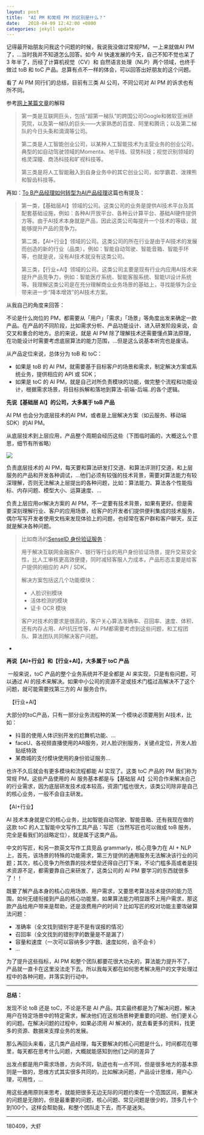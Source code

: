 ```yaml
---
layout: post
title:  "AI PM 和常规 PM 的区别是什么？"
date:   2018-04-09 12:42:00 +0800
categories: jekyll update
---
```



记得最开始朋友问我这个问题的时候，我说我没做过常规PM，一上来就做AI PM了，...当时我并不知道怎么回答。如今 AI 快速发展的今天，自己不知不觉也呆了 3 年半了，历经了计算机视觉（CV）和 自然语言处理（NLP）两个领域，也终于做过 toB 和 toC 产品。总算有点不一样的体会，可以回答出好朋友的这个问题。

看了 AI PM 同行们的总结，目前有三类 AI 公司，不同公司对 AI PM 的诉求也有所不同。


参考[网上某篇文章](https://mp.weixin.qq.com/s?__biz=MjM5NDg5OTU2MA==&mid=2649203072&idx=5&sn=90880044d9533ad0ca505d453fff6108&chksm=be93b28789e43b919b0056e7b13f469baac91eb1dea3fba66482d6dcde2d0a1303195ffb033d&mpshare=1&scene=1&srcid=0704Z5IwqDtBPOxcIfmshZOm&key=8e58dd8e1c344716961a1955266756cef0fc06e19a85826d87ad59606a018276ccdc77afb0d3670f3fb595ca52acfe8685d9de44e7255579b45bf7d2f35e70ce490fae674ece4f1038a67d5a5a4e5005&ascene=0&uin=OTYyNDg4NjIx&devicetype=iMac+MacBookPro14%2C1+OSX+OSX+10.12.5+build(16F2073)&version=12020810&nettype=WIFI&lang=zh_CN&fontScale=100&pass_ticket=aNkfO77A%2BjNd5k%2Ff63Rm780D3Z9Yyqxkr9cVZ48qTac5%2FY4qf%2F%2FpBo7ZuXp9j4kB)的解释

> 第一类是互联网巨头，包括“超第一梯队”的跨国公司Google和微软亚洲研究院，以及第一梯队的巨头——大家熟悉的百度、阿里和腾讯；以及第二梯队的今日头条和滴滴等公司。
> 
> 第二类是人工智能创业公司，以某种人工智能技术为主营业务的创业公司，典型的如自动驾驶领域的Momenta、地平线、驭势科技；视觉识别领域的格灵深瞳、商汤科技和旷视科技等。
> 
> 第三类是将人工智能融入到自身业务中的其它创业公司，如学霸君、泼辣熊和智齿科技等。
> 


再如：[To B产品经理如何转型为AI产品经理](https://mp.weixin.qq.com/s?__biz=MjM5NzA5OTAwMA==&mid=2650006004&idx=1&sn=cf62e357490ec7443d7771d96fdc6455&chksm=bed8656389afec75740d8d49791eafb4f64ef5b585aebe21abb02b0f67d463db36f45daba7af&mpshare=1&scene=1&srcid=0401UxKmY9yx4L3gcgOuuy4x&key=0f4ed4bb5110fcfb01dbb09a279bf2f22ff659e0c356140cb9bead2142480ed5239711e6b8b071684437d487449cb76651207e91b40ff1e9f136c621196b10efb8b6fbc07830752d072edb643f8fbab7&ascene=0&uin=OTYyNDg4NjIx&devicetype=iMac+MacBookPro14%2C1+OSX+OSX+10.12.5+build(16F2073)&version=12020810&nettype=WIFI&lang=zh_CN&fontScale=100&pass_ticket=Du8ciIc%2F9DHGiHpN0GE62ucy9eNb5Fi%2F%2BTJycmxOHtMgEs3CblJnz0WhfS9j6CK5)这篇也有提及：

> 第一类，【基础层AI】领域的公司。这类公司的业务是提供AI技术平台及其配套基础设施，例如：各种AI开放平台、各种云计算平台、基础AI硬件提供方等。由于AI技术本身就是产品，因此这类公司每提升一个技术的等级，就能够提升产品的竞争力。
> 
> 第二类，【AI+行业】领域的公司。这类公司的所在行业是由于AI技术的发展而创造的新的行业（品类），例如：智能自动驾驶、智能音箱、智能手环等，也就是说，没有AI技术就没有这类公司。
> 
> 第三类，【行业+AI】领域的公司。这类公司主要是现有行业内应用AI技术来提升产品竞争力，例如：智能医疗系统、智能客服系统、智能UI设计系统等。我理解这类公司是在充分理解商业业务场景的基础上，寻找能够为企业带来进一步“降本增效”的AI技术方案。



从我自己的角度来回答：


不论是什么岗位的 PM，都需要从「用户」「需求」「场景」等角度出发来确定一款产品。在产品的不同阶段，比如需求分析、产品功能设计、进入研发阶段来说，会交叉和重合的地方。总的来说，就是 AI PM 除了理解技术还需要懂点算法原理，在功能设计时需要考虑底层算法的能力范围，...但是这么说基本听完也是废话。

从产品定位来说，总体分为 toB 和 toC：

- 如果是 toB 的 AI PM，就需要基于目标客户的场景和需求，制定解决方案或系统业务，提供相应的 API 或 SDK；
- 如果是 toC 的 AI PM，就是自己对所负责模块的功能，做完整个流程和功能设计，根据需求场景，将目标拆解和落地到算法-前端-后端..的各个逻辑。

**先说【基础层 AI】的公司，大多属于 toB 产品**


AI PM 也会分为底层技术的AI PM，或者是上层解决方案（如云服务、移动端SDK）的AI PM。

从底层技术到上层应用，产品整个周期会经历这些（下图临时画的，大概这么个意思，细节有所省略）

![](http://ojcp18ifz.bkt.clouddn.com/2018-04-09-031902.jpg)


负责底层技术的 AI PM，每天要和算法研发打交道、和算法评测打交道，和上层服务的产品和开发各种调试，...他们必须有较强的技术背景，需要对算法能力有较深理解，否则无法解决上层提出的各种问题，比如：算法能力、算法各个性能指标、内存问题、模型大小、运算速度、...

负责上层应用or解决方案的 AI PM，不一定要有技术背景，如果有更好。但是需要深刻理解行业、客户的应用场景，给客户的开发者们提供便利集成的技术服务，偶尔写写开发者使用文档来发现体验上的问题，也经常在客户群和客户聊天，反正就是解决各种问题。


> 比如商汤的[SenseID 身份验证服务](https://www.sensetime.com/authentication/87)：
> 
> 用于解决互联网金融客户、银行等行业的用户身份验证场景，提升交易安全性，比人工审核更高效便捷，同时减轻客服人力成本，产品形态主要是给客户提供的相应的 API / SDK。
> 
> 解决方案包括这几个功能模块：
> 
> - 人脸识别模块 
> - 活体检测的模块
> - 证卡 OCR 模块
> 
> 客户对技术的要求是很高的，客户关心算法准确率、召回率、速度、体积、还有内存占用、API抗压性等，AI PM都需要考虑到这些问题，和工程团队、算法团队共同解决客户问题。


-

**再说【AI+行业】和【行业+AI】，大多属于 toC 产品**

 一般来说，toC 产品的整个业务系统并不是全都是 AI 来实现，只是有些问题，可以通过 AI 的技术来解决。如果中小公司的资源不足或技术门槛过高解决不了这个问题，就可能需要找第三方的 AI 服务合作。

 
【行业+AI】

大部分的toC产品，只有一部分业务流程种的某一个模块必须要用到 AI技术，比如：

- 抖音的使用人体识别开发的尬舞机功能、...
- faceU、各视频直播使用的AR服务，对人脸识别服务，关键点定位，开发人脸贴纸特效
- 某商城的支付模块使用的身份验证服务...

也许不久后就会有更多模块和流程都能 AI 实现了。这类 toC 产品的 PM 我们称为常规 PM，这些产品使用的 AI 服务基本都是与【基础层 AI】公司合作来解决自己的行业需求，因为底层研发技术成本较高，资源门槛也很大，该类公司除非是自己的核心业务，一般不会自主研发。


【AI+行业】


AI 技术本身就是它的核心业务，比如智能自动驾驶、智能音箱、还有我现在做的这款 toC 的人工智能中文写作工具产品：写匠（当然写匠也可以做成 toB 服务，完全是看我们的战略定位），就是属于这类产品。

中文的写匠，和另一款英文写作工具竞品 grammarly，核心竞争力在 AI + NLP 上，首先，该场景的特殊的功能需求，第三方提供的通用服务无法解决该行业的问题；其次，核心竞争力所依靠的技术壁垒还得自己打下来，不论门槛多高或者是技术资源不足，都需要靠自己来研发了，这类公司的 AI PM 要学习的东西就很多了！！

既要了解产品本身的核心应用场景、用户需求，又要思考算法技术提供的能力范围，如何无缝衔接到产品的核心功能里，如果算法能力明显跟不上用户需求，那这款产品给用户带来是帮助，还是浪费用户的时间？比如写匠的校对功能主要攻破算法问题：

- 准确率（全文找到错别字是不是有误报的情况）
- 召回率（全文找到的错别字的数量是不是漏了）
- 容量和速度（一次可以容纳多少字数、速度如何，会不会卡）
- ...

为了提升这些指标，AI PM 和整个团队都要花很大功夫的，算法能力提升不了，产品就一直卡在这里没法走下去。所以我每天都在如何思考解决用户的文字处理过程中的各种问题，并落实到行动中。

---

**总结：**


发现不论 toB 还是 toC，不论是不是 AI 产品，其实最终都是为了解决问题，解决用户在特定场景中的特定需求，解决他们在这些场景种更重要的问题、他们更关心的问题。在解决问题的过程中，如果必须用 AI 解决的，就去看更多的资料，找更多的资源、数据来支撑业务的发展。


那么再回头来看，这几类产品经理，每天要解决的核心问题是什么，时间都花在哪里，每天都在思考什么问题，大概就能感知到他们之间的差异了

出发点都是用户需求场景，方向不同，轨迹也有一点不同，但是很多地方的基本原则是一致的，思维方式其实很多共同的，比如解决问题，产品设计思维，用户心理，可用性，...

用这些通用原则来思考，就能把很多无边无际的问题约束在一个范围区间，要解决的问题是无限的，但是最重要的问题，核心问题、常见问题是很少的，顶多几十个到100个。这样会帮助我，和整个团队走下去，而不是迷失。

---

180409，大虾